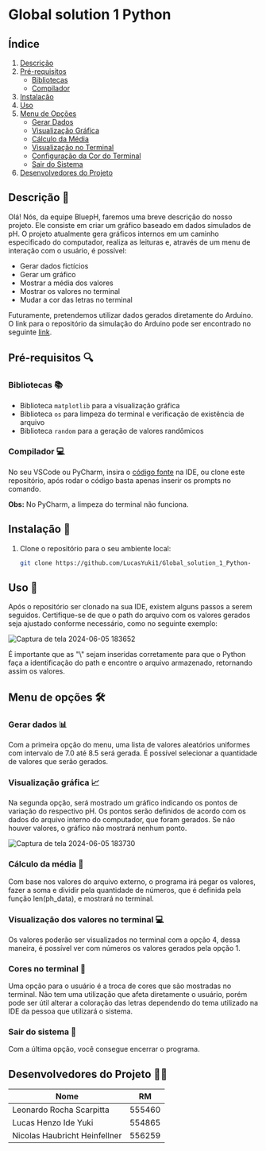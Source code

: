 # Global solution 1 Python

## Índice

1. [Descrição](#descrição-memo)
2. [Pré-requisitos](#pré-requisitos-mag)
   - [Bibliotecas](#bibliotecas-books)
   - [Compilador](#compilador-computer)
3. [Instalação](#instalação-arrows_counterclockwise)
4. [Uso](#uso-rocket)
5. [Menu de Opções](#menu-de-opções-hammer_and_wrench)
   - [Gerar Dados](#gerar-dados-bar_chart)
   - [Visualização Gráfica](#visualização-gráfica-chart_with_upwards_trend)
   - [Cálculo da Média](#cálculo-da-média-abacus)
   - [Visualização no Terminal](#visualização-dos-valores-no-terminal-computer)
   - [Configuração da Cor do Terminal](#cores-no-terminal-art)
   - [Sair do Sistema](#sair-do-sistema-door)
6. [Desenvolvedores do Projeto](#desenvolvedores-do-projeto-man_technologist)

## Descrição :memo:

Olá! Nós, da equipe BluepH, faremos uma breve descrição do nosso projeto. Ele consiste em criar um gráfico baseado em dados simulados de pH. O projeto atualmente gera gráficos internos em um caminho especificado do computador, realiza as leituras e, através de um menu de interação com o usuário, é possível:

- Gerar dados fictícios
- Gerar um gráfico
- Mostrar a média dos valores
- Mostrar os valores no terminal
- Mudar a cor das letras no terminal

Futuramente, pretendemos utilizar dados gerados diretamente do Arduino. O link para o repositório da simulação do Arduino pode ser encontrado no seguinte [link](https://github.com/LucasYuki1/Global_solution_1_Edge).

## Pré-requisitos :mag:

### Bibliotecas :books:

- Biblioteca `matplotlib` para a visualização gráfica
- Biblioteca `os` para limpeza do terminal e verificação de existência de arquivo
- Biblioteca `random` para a geração de valores randômicos

### Compilador :computer:

No seu VSCode ou PyCharm, insira o [código fonte](https://github.com/LucasYuki1/Global_solution_1_Python-/blob/main/Global_solution/gs.py) na IDE, ou clone este repositório, após rodar o código basta apenas inserir os prompts no comando.

**Obs:** No PyCharm, a limpeza do terminal não funciona.

## Instalação :arrows_counterclockwise:

1. Clone o repositório para o seu ambiente local:
   ```bash
   git clone https://github.com/LucasYuki1/Global_solution_1_Python-

## Uso :rocket:

Após o repositório ser clonado na sua IDE, existem alguns passos a serem seguidos. Certifique-se de que o path do arquivo com os valores gerados seja ajustado conforme necessário, como no seguinte exemplo:

![Captura de tela 2024-06-05 183652](https://github.com/LucasYuki1/Global_solution_1_Python-/assets/148162404/cccf9fd6-6706-475c-a9f2-bbdbf7bcc7f9)

É importante que as "\\" sejam inseridas corretamente para que o Python faça a identificação do path e encontre o arquivo armazenado, retornando assim os valores.

## Menu de opções :hammer_and_wrench:

### Gerar dados :bar_chart:

Com a primeira opção do menu, uma lista de valores aleatórios uniformes com intervalo de 7.0 até 8.5 será gerada. É possível selecionar a quantidade de valores que serão gerados.

### Visualização gráfica :chart_with_upwards_trend:

Na segunda opção, será mostrado um gráfico indicando os pontos de variação do respectivo pH. Os pontos serão definidos de acordo com os dados do arquivo interno do computador, que foram gerados. Se não houver valores, o gráfico não mostrará nenhum ponto.

![Captura de tela 2024-06-05 183730](https://github.com/LucasYuki1/Global_solution_1_Python-/assets/148162404/61c54930-cf72-4f5c-9c3b-b5864d638b6b)

### Cálculo da média :abacus:

Com base nos valores do arquivo externo, o programa irá pegar os valores, fazer a soma e dividir pela quantidade de números, que é definida pela função len(ph_data), e mostrará no terminal.

### Visualização dos valores no terminal :computer:

Os valores poderão ser visualizados no terminal com a opção 4, dessa maneira, é possível ver com números os valores gerados pela opção 1.

### Cores no terminal :art:

Uma opção para o usuário é a troca de cores que são mostradas no terminal. Não tem uma utilização que afeta diretamente o usuário, porém pode ser útil alterar a coloração das letras dependendo do tema utilizado na IDE da pessoa que utilizará o sistema.

### Sair do sistema :door:

Com a última opção, você consegue encerrar o programa.

## Desenvolvedores do Projeto :man_technologist:

| Nome                          | RM      |
|-------------------------------|---------|
| Leonardo Rocha Scarpitta      | 555460  |
| Lucas Henzo Ide Yuki          | 554865  |
| Nicolas Haubricht Heinfellner | 556259  |
